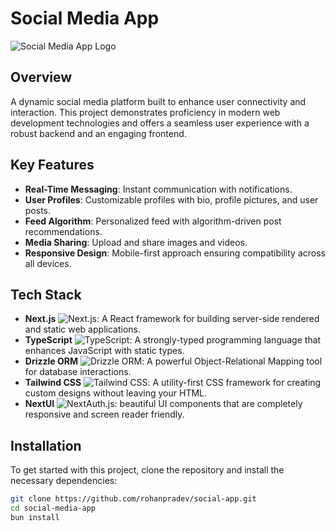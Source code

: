 # Social Media App

![Social Media App Logo](https://img.icons8.com/ios-filled/50/000000/social-media.png)

## Overview

A dynamic social media platform built to enhance user connectivity and interaction. This project demonstrates proficiency in modern web development technologies and offers a seamless user experience with a robust backend and an engaging frontend.

## Key Features

- **Real-Time Messaging**: Instant communication with notifications.
- **User Profiles**: Customizable profiles with bio, profile pictures, and user posts.
- **Feed Algorithm**: Personalized feed with algorithm-driven post recommendations.
- **Media Sharing**: Upload and share images and videos.
- **Responsive Design**: Mobile-first approach ensuring compatibility across all devices.

## Tech Stack

- **Next.js** ![Next.js](https://img.icons8.com/ios-filled/50/000000/react.png): A React framework for building server-side rendered and static web applications.
- **TypeScript** ![TypeScript](https://img.icons8.com/ios-filled/50/000000/typescript.png): A strongly-typed programming language that enhances JavaScript with static types.
- **Drizzle ORM** ![Drizzle ORM](https://img.icons8.com/ios-filled/50/000000/database.png): A powerful Object-Relational Mapping tool for database interactions.
- **Tailwind CSS** ![Tailwind CSS](https://img.icons8.com/?size=100&id=4PiNHtUJVbLs&format=png&color=000000): A utility-first CSS framework for creating custom designs without leaving your HTML.
- **NextUI** ![NextAuth.js](https://img.icons8.com/?size=100&id=86414&format=png&color=000000): beautiful UI components that are completely responsive and screen reader friendly.

## Installation

To get started with this project, clone the repository and install the necessary dependencies:

```bash
git clone https://github.com/rohanpradev/social-app.git
cd social-media-app
bun install
